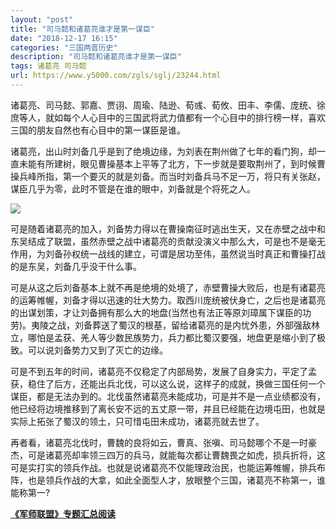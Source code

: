 ```yaml
---
layout: "post"
title: "司马懿和诸葛亮谁才是第一谋臣"
date: "2018-12-17 16:15"
categories: "三国两晋历史"
description: "司马懿和诸葛亮谁才是第一谋臣"
tags: 诸葛亮 司马懿
url: https://www.y5000.com/zgls/sglj/23244.html
---
```






诸葛亮、司马懿、郭嘉、贾诩、周瑜、陆逊、荀彧、荀攸、田丰、李儒、庞统、徐庶等人，就如每个人心目中的三国武将武力值都有一个心目中的排行榜一样，喜欢三国的朋友自然也有心目中的第一谋臣是谁。

诸葛亮，出山时刘备几乎是到了绝境边缘，为刘表在荆州做了七年的看门狗，却一直未能有所建树，眼见曹操基本上平等了北方，下一步就是要取荆州了，到时候曹操兵峰所指，第一个要灭的就是刘备。而当时刘备兵马不足一万，将只有关张赵，谋臣几乎为零，此时不管是在谁的眼中，刘备就是个将死之人。

![](https://img.y5000.com/uploads/allimg/170706/8-1FF6110U0518.jpg)

可是随着诸葛亮的加入，刘备势力得以在曹操南征时逃出生天，又在赤壁之战中和东吴结成了联盟，虽然赤壁之战中诸葛亮的贡献没演义中那么大，可是也不是毫无作用，为刘备孙权统一战线的建立，可谓是居功至伟，虽然说当时真正和曹操打战的是东吴，刘备几乎没干什么事。

可是从这之后刘备基本上就不再是绝境的处境了，赤壁曹操大败后，也是有诸葛亮的运筹帷幄，刘备才得以迅速的壮大势力。取西川庞统被伏身亡，之后也是诸葛亮的出谋划策，才让刘备拥有那么大的地盘(当然也有法正等原刘璋属下谋臣的功劳)。夷陵之战，刘备葬送了蜀汉的根基，留给诸葛亮的是内忧外患，外部强敌林立，哪怕是孟获、羌人等少数民族势力，兵力都比蜀汉要强，地盘更是缩小到了极致。可以说刘备势力又到了灭亡的边缘。

可是不到五年的时间，诸葛亮不仅稳定了内部局势，发展了自身实力，平定了孟获，稳住了后方，还能出兵北伐，可以这么说，这样子的成就，换做三国任何一个谋臣，都是无法办到的。北伐虽然诸葛亮未能成功，可是并不是一点业绩都没有，他已经将边境推移到了离长安不远的五丈原一带，并且已经能在边境屯田，也就是实际上拓张了蜀汉的领土，只可惜屯田未成功，诸葛亮就去世了。

再者看，诸葛亮北伐时，曹魏的良将如云，曹真、张嗔、司马懿哪个不是一时豪杰，可是诸葛亮却率领三四万的兵马，就能每次都让曹魏畏之如虎，损兵折将，这可是实打实的领兵作战。也就是说诸葛亮不仅能理政治民，也能运筹帷幄，排兵布阵，也是领兵作战的大拿，如此全面型人才，放眼整个三国，诸葛亮不称第一，谁能称第一?

**[《军师联盟》专题汇总阅读](https://www.y5000.com/zgls/sglj/23240.html)**
